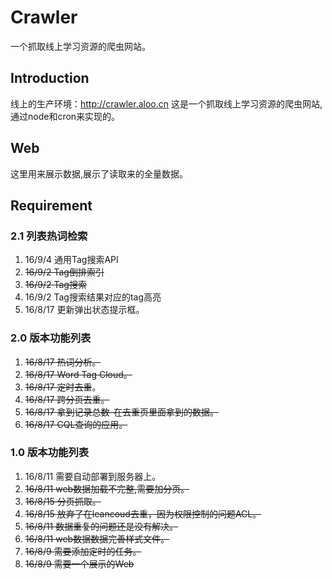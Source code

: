# Crawler
一个抓取线上学习资源的爬虫网站。
## Introduction
线上的生产环境：http://crawler.aloo.cn
这是一个抓取线上学习资源的爬虫网站,通过node和cron来实现的。


## Web
这里用来展示数据,展示了读取来的全量数据。

## Requirement
### 2.1 列表热词检索
1. 16/9/4 通用Tag搜索API
1. <del>16/9/2 Tag倒排索引</del>
1. <del>16/9/2 Tag搜索</del>
1. 16/9/2 Tag搜索结果对应的tag高亮
1. 16/8/17 更新弹出状态提示框。

### 2.0 版本功能列表
 1. <del>16/8/17 热词分析。</del>
 1. <del>16/8/17 Word Tag Cloud。</del>
 1. <del>16/8/17 定时去重</del>。
 1. <del>16/8/17 跨分页去重。</del>
 1. <del>16/8/17 拿到记录总数-在去重页里面拿到的数据。</del>
 1. <del>16/8/17 CQL查询的应用。</del>

### 1.0 版本功能列表

 1. 16/8/11 需要自动部署到服务器上。
 1. <del>16/8/11 web数据加载不完整,需要加分页。</del>
 1. <del>16/8/15 分页抓取。</del>
 1. <del>16/8/15 放弃了在leancoud去重，因为权限控制的问题ACL。</del>
 1. <del>16/8/11 数据重复的问题还是没有解决。</del>
 1. <del>16/8/11 web数据数据完善样式文件。</del>
 1. <del>16/8/9 需要添加定时的任务。</del>
 1. <del>16/8/9 需要一个展示的Web</del>
                                                    